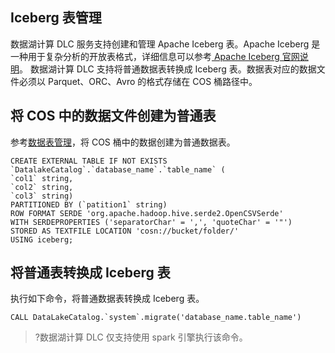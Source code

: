 ## Iceberg 表管理
数据湖计算 DLC 服务支持创建和管理 Apache Iceberg 表。Apache Iceberg 是一种用于复杂分析的开放表格式，详细信息可以参考[ Apache Iceberg 官网说明](https://iceberg.apache.org/)。
数据湖计算 DLC 支持将普通数据表转换成 Iceberg 表。数据表对应的数据文件必须以 Parquet、ORC、Avro 的格式存储在 COS 桶路径中。
## 将 COS 中的数据文件创建为普通表
参考[数据表管理](https://cloud.tencent.com/document/product/1342/61870)，将 COS 桶中的数据创建为普通数据表。

```
CREATE EXTERNAL TABLE IF NOT EXISTS `DatalakeCatalog`.`database_name`.`table_name` (
`col1` string, 
`col2` string, 
`col3` string) 
PARTITIONED BY (`patition1` string) 
ROW FORMAT SERDE 'org.apache.hadoop.hive.serde2.OpenCSVSerde' 
WITH SERDEPROPERTIES ('separatorChar' = ',', 'quoteChar' = '"') 
STORED AS TEXTFILE LOCATION 'cosn://bucket/folder/'
USING iceberg;
```

## 将普通表转换成 Iceberg 表
执行如下命令，将普通数据表转换成 Iceberg 表。
```
CALL DataLakeCatalog.`system`.migrate('database_name.table_name')
```
>?数据湖计算 DLC 仅支持使用 spark 引擎执行该命令。
>
